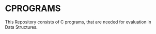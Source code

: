 # CPROGRAMS
This Repository consists of C programs, that are needed for evaluation in Data Structures.
